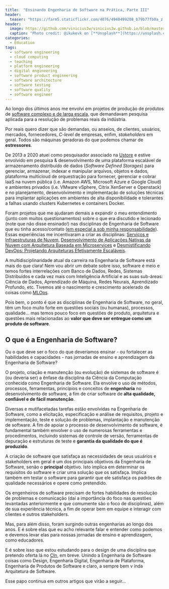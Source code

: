 ```yaml
---
title:  "Ensinando Engenharia de Software na Prática, Parte III"
header:
  teaser: "https://farm5.staticflickr.com/4076/4940499208_b79b77fb0a_z.jpg"
header:
  image: https://github.com/vinicius3w/vinicius3w.github.io/blob/master/images/header-by-jesus-kiteque-224069.jpg?raw=true
  caption: "Photo credit: @ikukevk on [**Unsplash**](https://unsplash.com/photos/w7ZyuGYNpRQ)"
categories: 
  - Education
tags:
  - software engineering
  - cloud computing
  - teaching
  - platform engineering
  - digital engineering
  - software product engineering
  - software architecture
  - software testing
  - software quality
  - software engineer
---
```


Ao longo dos últimos anos me envolvi em projetos de produção de produtos de [software complexo e de larga escala](https://doi.org/10.1145/2209249.2209268), que demandavam pesquisa aplicada para a resolução de problemas reais da indústria.

Por reais quero dizer que são demandas, ou anseios, de clientes, usuários, mercados, fornecedores, _C-level_ de empresas, enfim, _stakeholders_ em geral. Todos são máquinas geradoras do que podemos chamar de **estressores**.

De 2013 a 2020 atuei como pesquisador associado na [Ustore](https://ustore.com.br/) e estive envolvido em pesquisa & desenvolvimento de uma plataforma escalável de armazenamento distribuído de dados (_Software Defined Storages_) para gerenciar, armazenar, indexar e manipular arquivos, objetos e dados, plataforma multicloud de orquestração para fornecer, gerenciar e cobrar IaaS na nuvem pública (i.e. Amazon AWS, Microsoft Azure e Google Cloud) e ambientes privados (i.e. VMware vSphere, Citrix XenServer e Openstack) e no planejamento, desenvolvimento e implementação de soluções técnicas para implantar aplicações em ambientes de alta disponibilidade e tolerantes a falhas usando clusters Kubernetes e containers Docker.

Foram projetos que me ajudaram demais a expandir o meu entendimento (junto com muitos questionamentos) sobre o que era discutido e lecionado (note que não disse ensinado!) nas disciplinas de Engenharia de Software que eu tinha acesso/contato ([em especial a sob minha responsabilidade](https://bit.ly/vcg-es)). Essas experiências me incentivaram a criar as disciplinas: [Serviços e Infraestruturas de Nuvem](http://bit.ly/IF1006-2017-1), [Desenvolvimento de Aplicações Nativas da Nuvem com Arquitetura Baseada em Microservices](https://bit.ly/vcg-microservices) e [Desmistificando DevOps: Projetando Arquiteturas Efetivamente Escaláveis](https://bit.ly/vcg-devops).

A multidisciplinaridade atual da carreira na Engenharia de Software está mais do que clara! Nem vou abrir um debate sobre isso, software é meio e temos fortes interrelações com Banco de Dados, Redes, Sistemas Distribuídos e cada vez mais com Inteligência Artificial e as suas sub-áreas: Ciência de Dados, Aprendizado de Máquina, Redes Neurais, Aprendizado Profundo, etc. Tivemos até o nascimento e crescimento acelerado de coisas como [MLOps](https://blog.nvidia.com.br/2020/09/08/o-que-e-mlops/).

Pois bem, o ponto é que as disciplinas de Engenharia de Software, no geral, têm um foco muito forte em questões sociais (ou humanas), processos, qualidade... mas temos pouco foco em questões de produto, arquitetura e questões mais relacionadas ao **valor que deve ser entregue como um produto de software**.

## O que é a Engenharia de Software?

Ou o que deve ser o foco do que deveríamos ensinar - ou fortalecer as habilidades e capacidades - nas jornadas de ensino e aprendizagem da Engenharia de Software?

O projeto, criação e manutenção (ou evolução) de sistemas de software é (ou deveria ser) a ênfase da disciplina da Ciência da Computação conhecida como Engenharia de Software. Ela envolve o uso de métodos, processos, ferramentas, princípios e conceitos de **engenharia** no desenvolvimento de software, a fim de criar software de **alta qualidade, confiável e de fácil manutenção**.

Diversas e mutifacetadas tarefas estão envolvidas na Engenharia de Software, como a elicitação, especificação e análise de requisitos, projeto e implementação, teste e solução de problemas, implantação e manutenção de software. A fim de apoiar o processo de desenvolvimento de software, é fundamental também envolver o uso de numerosas ferramentas e procedimentos, incluindo sistemas de controle de versão, ferramentas de depuração e estruturas de teste e **garantia da qualidade do que é produzido**.

A criação de software que satisfaça as necessidades de seus usuários e stakeholders em geral é um dos principais objetivos da Engenharia de Software, senão o **principal** objetivo. Isto implica em determinar os requisitos do software e criar uma solução que os satisfaça. Implica também em testar o software para garantir que ele satisfaça os padrões de qualidade necessários e opere como pretendido.

Os engenheiros de software precisam de fortes habilidades de resolução de problemas e comunicação (daí a importância do foco nas questões levantadas anteriormente e que comumente são o foco de disciplinas), além de sua experiência técnica, a fim de operar bem em equipe e interagir com clientes e outros stakeholders.

Mas, para além disso, foram surgindo outras engenharias ao longo dos anos. E é sobre elas que eu acho relevante falar e entender como podemos e devemos levar elas para nossas jornadas de ensino e aprendizagem, como educadores.

E é sobre isso que estou estudando para o design de uma disciplina que pretendo oferta lá no [CIn](https://www.cin.ufpe.br/), em breve. Unindo a Engenharia de Software coisas como Design, Engenharia Digital, Engenharia de Plataforma, Engenharia de Produtos de Software e claro, a sempre bem v inda Arquitetura de Software.

Esse papo continua em outros artigos que virão a seguir...
